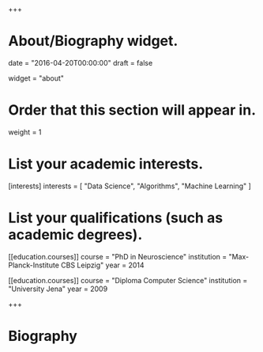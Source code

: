 +++
# About/Biography widget.

date = "2016-04-20T00:00:00"
draft = false

widget = "about"

# Order that this section will appear in.
weight = 1

# List your academic interests.
[interests]
  interests = [
    "Data Science",
    "Algorithms",
    "Machine Learning"
  ]

# List your qualifications (such as academic degrees).
[[education.courses]]
  course = "PhD in Neuroscience"
  institution = "Max-Planck-Institute CBS Leipzig"
  year = 2014

[[education.courses]]
  course = "Diploma Computer Science"
  institution = "University Jena"
  year = 2009

+++

# Biography

